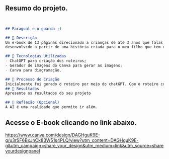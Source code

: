 ## Resumo do projeto.

```markdown


## Paragual e o guarda ;)

## 📒 Descrição
Um e-book de 13 páginas direcionado a crianças de até 3 anos que falas sobre a importância de obedecer aos pais,
desenvolvido a partir de uma história criada para o meu filho que tem dois anos.

## 🤖 Tecnologias Utilizadas
- ChatGPT para criação dos roteiros;
- Gerador de imagens do Canva para gerar as imagens;
- Canva para diagramação.

## 🧐 Processo de Criação
Inicialmente foi gerado o roteiro por meio do chatGPT. Com o roteiro corrigido, o estilo e diagramação do e-book foi realizada.
## 🚀 Resultados
Apresente os resultados do seu projeto

## 💭 Reflexão (Opcional)
A AI é uma realidade que permite ir além.

```

## Acesse o E-book clicando no link abaixo.
https://www.canva.com/design/DAGHguK9E-g/u3rSF6BxJnCk83W51s4PLQ/view?utm_content=DAGHguK9E-g&utm_campaign=share_your_design&utm_medium=link&utm_source=shareyourdesignpanel
